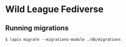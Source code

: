 # Wild League Fediverse

## Running migrations
`$ lapis migrate --migrations-module ./db/migrations`
